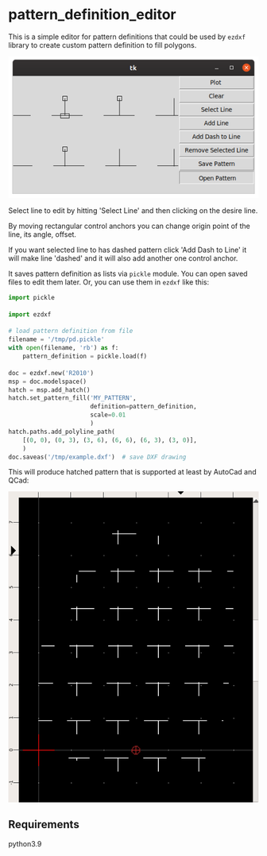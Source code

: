 # pattern_definition_editor

This is a simple editor for pattern definitions that
could be used by `ezdxf` library to create custom 
pattern definition to fill polygons.

![](gui.png)

Select line to edit by hitting 'Select Line' and then clicking on the desire line.

By moving rectangular control anchors you can change origin point of the line, its angle, offset.

If you want selected line to has dashed pattern click 'Add Dash to Line' it will make 
line 'dashed' and it will also add another one control anchor.

It saves pattern definition as lists via `pickle` module. You can open saved files to edit them later.
Or, you can use them in `ezdxf` like this:

``` python
import pickle

import ezdxf

# load pattern definition from file
filename = '/tmp/pd.pickle'
with open(filename, 'rb') as f:
    pattern_definition = pickle.load(f)

doc = ezdxf.new('R2010')
msp = doc.modelspace()
hatch = msp.add_hatch()
hatch.set_pattern_fill('MY_PATTERN',
                       definition=pattern_definition,
                       scale=0.01
                       )
hatch.paths.add_polyline_path(
    [(0, 0), (0, 3), (3, 6), (6, 6), (6, 3), (3, 0)],
    )
doc.saveas('/tmp/example.dxf')  # save DXF drawing
```

This will produce hatched pattern that is supported at least by AutoCad and QCad:

![](cad.png)


## Requirements

python3.9
